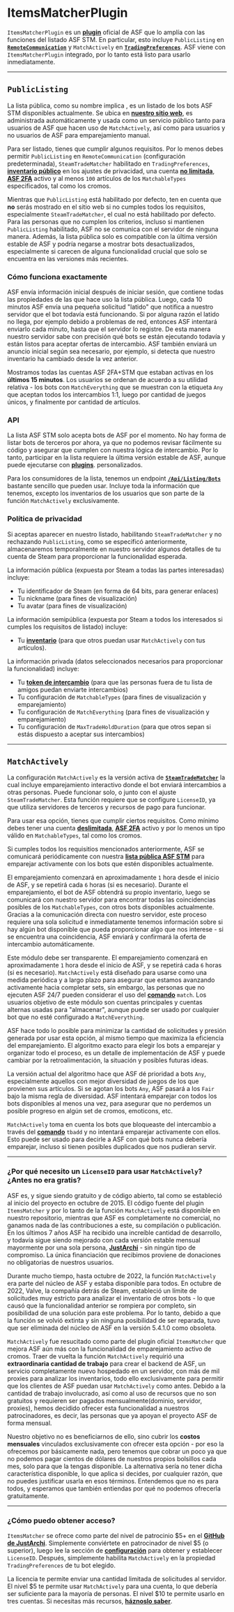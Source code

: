 # ItemsMatcherPlugin

`ItemsMatcherPlugin` es un **[plugin](https://github.com/JustArchiNET/ArchiSteamFarm/wiki/Plugins-es-ES)** oficial de ASF que lo amplía con las funciones del listado ASF STM. En particular, esto incluye `PublicListing` en **[`RemoteCommunication`](https://github.com/JustArchiNET/ArchiSteamFarm/wiki/Configuration-es-ES#remotecommunication)** y `MatchActively` en **[`TradingPreferences`](https://github.com/JustArchiNET/ArchiSteamFarm/wiki/Configuration-es-ES#tradingpreferences)**. ASF viene con `ItemsMatcherPlugin` integrado, por lo tanto está listo para usarlo inmediatamente.

---

## `PublicListing`

La lista pública, como su nombre implica , es un listado de los bots ASF STM disponibles actualmente. Se ubica en **[nuestro sitio web](https://asf.justarchi.net/STM)**, es administrada automáticamente y usada como un servicio público tanto para usuarios de ASF que hacen uso de `MatchActively`, así como para usuarios y no usuarios de ASF para emparejamiento manual.

Para ser listado, tienes que cumplir algunos requisitos. Por lo menos debes permitir `PublicListing` en `RemoteCommunication` (configuración predeterminada), `SteamTradeMatcher` habilitado en `TradingPreferences`, **[inventario público](https://steamcommunity.com/my/edit/settings)** en los ajustes de privacidad, una cuenta **[no limitada](https://help.steampowered.com/es/faqs/view/71D3-35C2-AD96-AA3A)**, **[ASF 2FA](https://github.com/JustArchiNET/ArchiSteamFarm/wiki/Two-factor-authentication-es-ES#asf-2fa)** activo y al menos `100` artículos de los `MatchableTypes` especificados, tal como los cromos.

Mientras que `PublicListing` está habilitado por defecto, ten en cuenta que **no** serás mostrado en el sitio web si no cumples todos los requisitos, especialmente `SteamTradeMatcher`, el cual no está habilitado por defecto. Para las personas que no cumplen los criterios, incluso si mantienen `PublicListing`  habilitado, ASF no se comunica con el servidor de ninguna manera. Además, la lista pública solo es compatible con la última versión estable de ASF y podría negarse a mostrar bots desactualizados, especialmente si carecen de alguna funcionalidad crucial que solo se encuentra en las versiones más recientes.

### Cómo funciona exactamente

ASF envía información inicial después de iniciar sesión, que contiene todas las propiedades de las que hace uso la lista pública. Luego, cada 10 minutos ASF envía una pequeña solicitud "latido" que notifica a nuestro servidor que el bot todavía está funcionando. Si por alguna razón el latido no llega, por ejemplo debido a problemas de red, entonces ASF intentará enviarlo cada minuto, hasta que el servidor lo registre. De esta manera nuestro servidor sabe con precisión qué bots se están ejecutando todavía y están listos para aceptar ofertas de intercambio. ASF también enviará un anuncio inicial según sea necesario, por ejemplo, si detecta que nuestro inventario ha cambiado desde la vez anterior.

Mostramos todas las cuentas ASF 2FA+STM que estaban activas en los **últimos 15 minutos**. Los usuarios se ordenan de acuerdo a su utilidad relativa - los bots con `MatchEverything` que se muestran con la etiqueta `Any` que aceptan todos los intercambios 1:1, luego por cantidad de juegos únicos, y finalmente por cantidad de artículos.

### API

La lista ASF STM solo acepta bots de ASF por el momento. No hay forma de listar bots de terceros por ahora, ya que no podemos revisar fácilmente su código y asegurar que cumplen con nuestra lógica de intercambio. Por lo tanto, participar en la lista requiere la última versión estable de ASF, aunque puede ejecutarse con **[plugins](https://github.com/JustArchiNET/ArchiSteamFarm/wiki/Plugins-es-ES)**. personalizados.

Para los consumidores de la lista, tenemos un endpoint **[`/Api/Listing/Bots`](https://asf.justarchi.net/Api/Listing/Bots)** bastante sencillo que pueden usar. Incluye toda la información que tenemos, excepto los inventarios de los usuarios que son parte de la función `MatchActively` exclusivamente.

### Política de privacidad

Si aceptas aparecer en nuestro listado, habilitando `SteamTradeMatcher` y no rechazando `PublicListing`, como se especificó anteriormente, almacenaremos temporalmente en nuestro servidor algunos detalles de tu cuenta de Steam para proporcionar la funcionalidad esperada.

La información pública (expuesta por Steam a todas las partes interesadas) incluye:
- Tu identificador de Steam (en forma de 64 bits, para generar enlaces)
- Tu nickname (para fines de visualización)
- Tu avatar (para fines de visualización)

La información semipública (expuesta por Steam a todos los interesados si cumples los requisitos de listado) incluye:
- Tu **[inventario](https://steamcommunity.com/my/inventory/#753_6)** (para que otros puedan usar `MatchActively` con tus artículos).

La información privada (datos seleccionados necesarios para proporcionar la funcionalidad) incluye:
- Tu **[token de intercambio](https://steamcommunity.com/my/tradeoffers/privacy)** (para que las personas fuera de tu lista de amigos puedan enviarte intercambios)
- Tu configuración de `MatchableTypes` (para fines de visualización y emparejamiento)
- Tu configuración de `MatchEverything` (para fines de visualización y emparejamiento)
- Tu configuración de `MaxTradeHoldDuration` (para que otros sepan si estás dispuesto a aceptar sus intercambios)

---

## `MatchActively`

La configuración `MatchActively` es la versión activa de **[`SteamTradeMatcher`](https://github.com/JustArchiNET/ArchiSteamFarm/wiki/Trading-es-ES#steamtradematcher)** la cual incluye emparejamiento interactivo donde el bot enviará intercambios a otras personas. Puede funcionar solo, o junto con el ajuste `SteamTradeMatcher`. Esta función requiere que se configure `LicenseID`, ya que utiliza servidores de terceros y recursos de pago para funcionar.

Para usar esa opción, tienes que cumplir ciertos requisitos. Como mínimo debes tener una cuenta **[deslimitada](https://support.steampowered.com/kb_article.php?ref=3330-IAGK-7663)**, **[ASF 2FA](https://github.com/JustArchiNET/ArchiSteamFarm/wiki/Two-factor-authentication-es-es#asf-2fa)** activo y por lo menos un tipo válido en `MatchableTypes`, tal como los cromos.

Si cumples todos los requisitios mencionados anteriormente, ASF se comunicará periódicamente con nuestra **[lista pública ASF STM](#publiclisting)** para emparejar activamente con los bots que estén disponibles actualmente.

El emparejamiento comenzará en aproximadamente `1` hora desde el inicio de ASF, y se repetirá cada `6` horas (si es necesario). Durante el emparejamiento, el bot de ASF obtendrá su propio inventario, luego se comunicará con nuestro servidor para encontrar todas las coincidencias posibles de los `MatchableTypes`, con otros bots disponibles actualmente. Gracias a la comunicación directa con nuestro servidor, este proceso requiere una sola solicitud e inmediatamente tenemos información sobre si hay algún bot disponible que pueda proporcionar algo que nos interese - si se encuentra una coincidencia, ASF enviará y confirmará la oferta de intercambio automáticamente.

Este módulo debe ser transparente. El emparejamiento comenzará en aproximadamente `1` hora desde el inicio de ASF, y se repetirá cada `6` horas (si es necesario). `MatchActively` está diseñado para usarse como una medida periódica y a largo plazo para asegurar que estamos avanzando activamente hacia completar sets, sin embargo, las personas que no ejecuten ASF 24/7 pueden considerar el uso del **[comando](https://github.com/JustArchiNET/ArchiSteamFarm/wiki/Commands-es-ES)** `match`. Los usuarios objetivo de este módulo son cuentas principales y cuentas alternas usadas para "almacenar", aunque puede ser usado por cualquier bot que no esté configurado a `MatchEverything`.

ASF hace todo lo posible para minimizar la cantidad de solicitudes y presión generada por usar esta opción, al mismo tiempo que maximiza la eficiencia del emparejamiento. El algoritmo exacto para elegir los bots a emparejar y organizar todo el proceso, es un detalle de implementación de ASF y puede cambiar por la retroalimentación, la situación y posibles futuras ideas.

La versión actual del algoritmo hace que ASF dé prioridad a bots `Any`, especialmente aquellos con mejor diversidad de juegos de los que provienen sus artículos. Si se agotan los bots `Any`, ASF pasará a los `Fair` bajo la misma regla de diversidad. ASF intentará emparejar con todos los bots disponibles al menos una vez, para asegurar que no perdemos un posible progreso en algún set de cromos, emoticons, etc.

`MatchActively` toma en cuenta los bots que bloqueaste del intercambio a través del **[comando](https://github.com/JustArchiNET/ArchiSteamFarm/wiki/Commands-es-es)** `tbadd` y no intentará emparejar activamente con ellos. Esto puede ser usado para decirle a ASF con qué bots nunca debería emparejar, incluso si tienen posibles duplicados que nos pudieran servir.

---

### ¿Por qué necesito un `LicenseID` para usar `MatchActively`? ¿Antes no era gratis?

ASF es, y sigue siendo gratuito y de código abierto, tal como se estableció al inicio del proyecto en octubre de 2015. El código fuente del plugin `ItemsMatcher` y por lo tanto de la función `MatchActively` está disponible en nuestro repositorio, mientras que ASF es completamente no comercial, no ganamos nada de las contribuciones a este, su compilación o publicación. En los últimos 7 años ASF ha recibido una increíble cantidad de desarrollo, y todavía sigue siendo mejorado con cada versión estable mensual mayormente por una sola persona, **[JustArchi](https://github.com/JustArchi)** - sin ningún tipo de compromiso. La única financiación que recibimos proviene de donaciones no obligatorias de nuestros usuarios.

Durante mucho tiempo, hasta octubre de 2022, la función `MatchActively` era parte del núcleo de ASF y estaba disponible para todos. En octubre de 2022, Valve, la compañía detrás de Steam, estableció un límite de solicitudes muy estricto para analizar el inventario de otros bots - lo que causó que la funcionalidad anterior se rompiera por completo, sin posibilidad de una solución para este problema. Por lo tanto, debido a que la función se volvió extinta y sin ninguna posibilidad de ser reparada, tuvo que ser eliminada del núcleo de ASF en la versión 5.4.1.0 como obsoleta.

`MatchActively` fue resucitado como parte del plugin oficial `ItemsMatcher` que mejora ASF aún más con la funcionalidad de emparejamiento activo de cromos. Traer de vuelta la función `MatchActively` requirió una **extraordinaria cantidad de trabajo** para crear el backend de ASF, un servicio completamente nuevo hospedado en un servidor, con más de mil proxies para analizar los inventarios, todo ello exclusivamente para permitir que los clientes de ASF puedan usar `MatchActively` como antes. Debido a la cantidad de trabajo involucrado, así como al uso de recursos que no son gratuitos y requieren ser pagados mensualmente(dominio, servidor, proxies), hemos decidido ofrecer esta funcionalidad a nuestros patrocinadores, es decir, las personas que ya apoyan el proyecto ASF de forma mensual.

Nuestro objetivo no es beneficiarnos de ello, sino cubrir los **costos mensuales** vinculados exclusivamente con ofrecer esta opción - por eso la ofrecemos por básicamente nada, pero tenemos que cobrar un poco ya que no podemos pagar cientos de dólares de nuestros propios bolsillos cada mes, solo para que la tengas disponible. La alternativa sería no tener dicha característica disponible, lo que aplica si decides, por cualquier razón, que no puedes justificar usarla en esos términos. Entendemos que no es para todos, y esperamos que también entiendas por qué no podemos ofrecerla gratuitamente.

---

### ¿Cómo puedo obtener acceso?

`ItemsMatcher` se ofrece como parte del nivel de patrocinio $5+ en el **[GitHub de JustArchi](https://github.com/sponsors/JustArchi)**. Simplemente conviértete en patrocinador de nivel $5 (o superior), luego lee la sección de **[configuración](https://github.com/JustArchiNET/ArchiSteamFarm/wiki/Configuration-es-ES#licenseid)** para obtener y establecer `LicenseID`. Después, simplemente habilita `MatchActively` en la propiedad `TradingPreferences` de tu bot elegido.

La licencia te permite enviar una cantidad limitada de solicitudes al servidor. El nivel $5 te permite usar `MatchActively` para una cuenta, lo que debería ser suficiente para la mayoría de personas. El nivel $10 te permite usarlo en tres cuentas. Si necesitas más recursos, **[háznoslo saber](mailto:ASF@JustArchi.net)**.